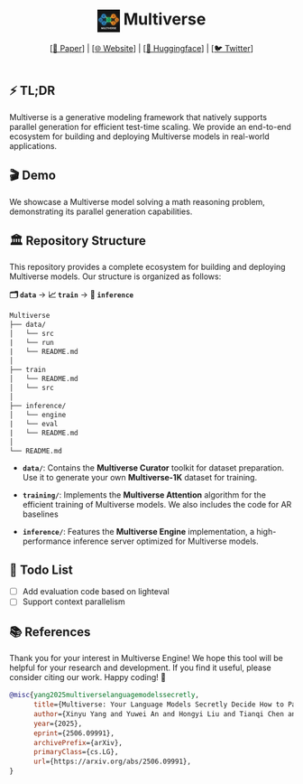 <div align="center">
<h1><img src="assets/multiverse-logo.png" height="40px" align="top"/> Multiverse
</h1>
</div>

<div align="center">
[<a href="https://arxiv.org/abs/2506.09991">📄 Paper</a>] | [<a href="https://multiverse4fm.github.io/">🌐 Website</a>] | [<a href="https://huggingface.co/Multiverse4FM">🤗 Huggingface</a>] | [<a href="https://x.com/Multiverse4FM">🐦 Twitter</a>]
</div>
<br>

## ⚡ TL;DR

Multiverse is a generative modeling framework that natively supports parallel generation for efficient test-time scaling. We provide an end-to-end ecosystem for building and deploying Multiverse models in real-world applications.

## 🎬 Demo

We showcase a Multiverse model solving a math reasoning problem, demonstrating its parallel generation capabilities.

## 🏛️ Repository Structure

This repository provides a complete ecosystem for building and deploying Multiverse models. Our structure is organized as follows:

**🗂️ `data`** → **📈 `train`** → **🚀 `inference`**

```
Multiverse
├── data/
│   └── src
|   └── run
|   └── README.md
│
├── train
│   └── README.md
│   └── src
│
├── inference/
│   └── engine
|   └── eval
|   └── README.md
│
└── README.md
```

- **`data/`**: Contains the **Multiverse Curator** toolkit for dataset preparation. Use it to generate your own **Multiverse-1K** dataset for training.

- **`training/`**: Implements the **Multiverse Attention** algorithm for the efficient training of Multiverse models. We also includes the code for AR baselines

- **`inference/`**: Features the **Multiverse Engine** implementation, a high-performance inference server optimized for Multiverse models.

## 📝 Todo List

- [ ] Add evaluation code based on lighteval
- [ ] Support context parallelism
## 📚 References

Thank you for your interest in Multiverse Engine! We hope this tool will be helpful for your research and development. If you find it useful, please consider citing our work. Happy coding! 🚀

```bibtex
@misc{yang2025multiverselanguagemodelssecretly,
      title={Multiverse: Your Language Models Secretly Decide How to Parallelize and Merge Generation}, 
      author={Xinyu Yang and Yuwei An and Hongyi Liu and Tianqi Chen and Beidi Chen},
      year={2025},
      eprint={2506.09991},
      archivePrefix={arXiv},
      primaryClass={cs.LG},
      url={https://arxiv.org/abs/2506.09991}, 
}
```